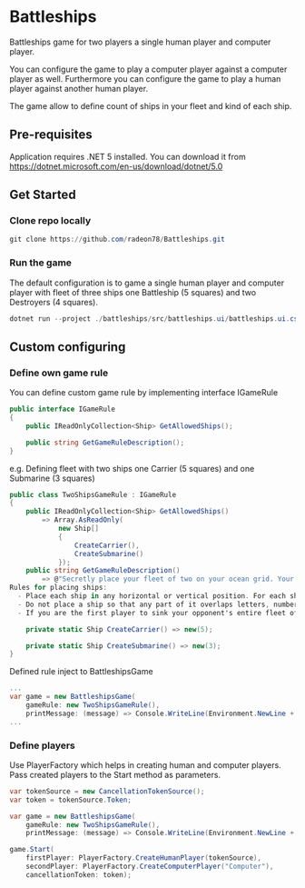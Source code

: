 # Battleships
Battleships game for two players a single human player and computer player.

You can configure the game to play a computer player against a computer player as well. 
Furthermore you can configure the game to play a human player against another human player.

The game allow to define count of ships in your fleet  and kind of each ship.

## Pre-requisites

Application requires .NET 5 installed. You can download it from https://dotnet.microsoft.com/en-us/download/dotnet/5.0

## Get Started

### Clone repo locally

```powershell
git clone https://github.com/radeon78/Battleships.git
```

### Run the game

The default configuration is to game a single human player and computer player with fleet of three ships one Battleship (5 squares) and two Destroyers (4 squares).

```powershell
dotnet run --project ./battleships/src/battleships.ui/battleships.ui.csproj
```

## Custom configuring

### Define own game rule

You can define custom game rule by implementing interface IGameRule

```csharp
public interface IGameRule
{
    public IReadOnlyCollection<Ship> GetAllowedShips();

    public string GetGameRuleDescription();
}
```

e.g. Defining fleet with two ships one Carrier (5 squares) and one Submarine (3 squares)

```csharp
public class TwoShipsGameRule : IGameRule
{
    public IReadOnlyCollection<Ship> GetAllowedShips()
        => Array.AsReadOnly(
            new Ship[]
            {
                CreateCarrier(),
                CreateSubmarine()
            });
    public string GetGameRuleDescription()
        => @"Secretly place your fleet of two on your ocean grid. Your opponent does the same.
Rules for placing ships:
  - Place each ship in any horizontal or vertical position. For each ship you will be asked to type a starting point and position then application calculate and select the rest points on ocean grid
  - Do not place a ship so that any part of it overlaps letters, numbers, the edge of the grid or another ship
  - If you are the first player to sink your opponent's entire fleet of two ships, you win the game!";

    private static Ship CreateCarrier() => new(5);

    private static Ship CreateSubmarine() => new(3);
}
```

Defined rule inject to BattleshipsGame

```csharp
...
var game = new BattleshipsGame(
    gameRule: new TwoShipsGameRule(),
    printMessage: (message) => Console.WriteLine(Environment.NewLine + message));
...
```

### Define players

Use PlayerFactory which helps in creating human and computer players. Pass created players to the Start method as parameters.

```csharp
var tokenSource = new CancellationTokenSource();
var token = tokenSource.Token;

var game = new BattleshipsGame(
    gameRule: new TwoShipsGameRule(),
    printMessage: (message) => Console.WriteLine(Environment.NewLine + message));

game.Start(
    firstPlayer: PlayerFactory.CreateHumanPlayer(tokenSource),
    secondPlayer: PlayerFactory.CreateComputerPlayer("Computer"),
    cancellationToken: token);
```